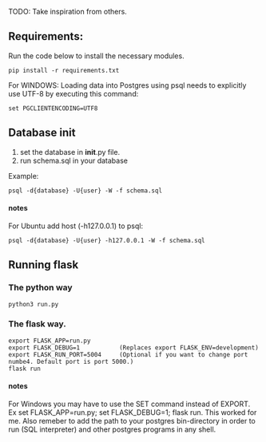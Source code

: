 TODO: Take inspiration from others.

## Requirements:
Run the code below to install the necessary modules.

    pip install -r requirements.txt

For WINDOWS: Loading data into Postgres using psql needs to explicitly use UTF-8 by executing this command:

    set PGCLIENTENCODING=UTF8

## Database init
1. set the database in __init__.py file.
2. run schema.sql in your database

Example: 

    psql -d{database} -U{user} -W -f schema.sql
   
#### notes
For Ubuntu add host (-h127.0.0.1) to psql: 

    psql -d{database} -U{user} -h127.0.0.1 -W -f schema.sql

## Running flask
### The python way

    python3 run.py

### The flask way.

    export FLASK_APP=run.py
    export FLASK_DEBUG=1           (Replaces export FLASK_ENV=development)
    export FLASK_RUN_PORT=5004     (Optional if you want to change port numbe4. Default port is port 5000.)
    flask run

#### notes
For Windows you may have to use the SET command instead of EXPORT. Ex set FLASK_APP=run.py; set FLASK_DEBUG=1; flask run. This worked for me. Also remeber to add the path to your postgres bin-directory in order to run (SQL interpreter) and other postgres programs in any shell.
